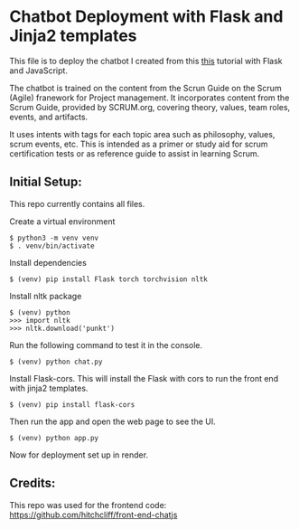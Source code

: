 # Chatbot Deployment with Flask and Jinja2 templates

This file is to deploy the chatbot I created from this [this](https://github.com/python-engineer/pytorch-chatbot) tutorial with Flask and JavaScript.

The chatbot is trained on the content from the Scrun Guide on the Scrum (Agile) franework for Project management. It incorporates content from the Scrum Guide, provided by SCRUM.org, covering theory, values, team roles, events, and artifacts.

It uses intents with tags for each topic area such as philosophy, values, scrum events, etc. This is intended as a primer or study aid for scrum certification tests or as reference guide to assist in learning Scrum.


## Initial Setup:
This repo currently contains all files.

Create a virtual environment
```
$ python3 -m venv venv
$ . venv/bin/activate
```
Install dependencies
```
$ (venv) pip install Flask torch torchvision nltk
```
Install nltk package
```
$ (venv) python
>>> import nltk
>>> nltk.download('punkt')
```

Run the following command to test it in the console.

```
$ (venv) python chat.py
```

Install Flask-cors. This will install the Flask with cors to run the front end with jinja2 templates.

```
$ (venv) pip install flask-cors
```

Then run the app and open the web page to see the UI.

```
$ (venv) python app.py
```

Now for deployment set up in render.



## Credits:

This repo was used for the frontend code:
https://github.com/hitchcliff/front-end-chatjs
